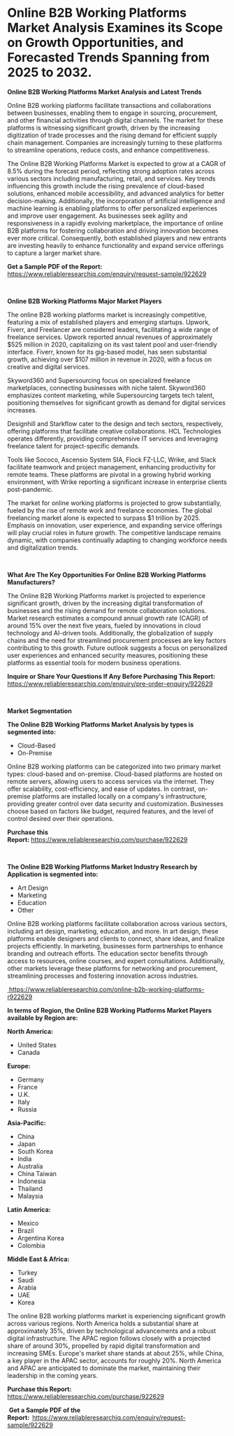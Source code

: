 <p><h1>Online B2B Working Platforms Market Analysis Examines its Scope on Growth Opportunities, and Forecasted Trends Spanning from 2025 to 2032.</h1></p><p><strong>Online B2B Working Platforms Market Analysis and Latest Trends</strong></p>
<p><p>Online B2B working platforms facilitate transactions and collaborations between businesses, enabling them to engage in sourcing, procurement, and other financial activities through digital channels. The market for these platforms is witnessing significant growth, driven by the increasing digitization of trade processes and the rising demand for efficient supply chain management. Companies are increasingly turning to these platforms to streamline operations, reduce costs, and enhance competitiveness. </p><p>The Online B2B Working Platforms Market is expected to grow at a CAGR of 8.5% during the forecast period, reflecting strong adoption rates across various sectors including manufacturing, retail, and services. Key trends influencing this growth include the rising prevalence of cloud-based solutions, enhanced mobile accessibility, and advanced analytics for better decision-making. Additionally, the incorporation of artificial intelligence and machine learning is enabling platforms to offer personalized experiences and improve user engagement. As businesses seek agility and responsiveness in a rapidly evolving marketplace, the importance of online B2B platforms for fostering collaboration and driving innovation becomes ever more critical. Consequently, both established players and new entrants are investing heavily to enhance functionality and expand service offerings to capture a larger market share.</p></p>
<p><strong>Get a Sample PDF of the Report:&nbsp;</strong> <a href="https://www.reliableresearchiq.com/enquiry/request-sample/922629?utm_campaign=2333&utm_medium=2&utm_source=Github&utm_content=ia&utm_term=18042025&utm_id=online-b2b-working-platforms">https://www.reliableresearchiq.com/enquiry/request-sample/922629</a></p>
<p>&nbsp;</p>
<p><strong>Online B2B Working Platforms Major Market Players</strong></p>
<p><p>The online B2B working platforms market is increasingly competitive, featuring a mix of established players and emerging startups. Upwork, Fiverr, and Freelancer are considered leaders, facilitating a wide range of freelance services. Upwork reported annual revenues of approximately $525 million in 2020, capitalizing on its vast talent pool and user-friendly interface. Fiverr, known for its gig-based model, has seen substantial growth, achieving over $107 million in revenue in 2020, with a focus on creative and digital services.</p><p>Skyword360 and Supersourcing focus on specialized freelance marketplaces, connecting businesses with niche talent. Skyword360 emphasizes content marketing, while Supersourcing targets tech talent, positioning themselves for significant growth as demand for digital services increases.</p><p>Designhill and Starkflow cater to the design and tech sectors, respectively, offering platforms that facilitate creative collaborations. HCL Technologies operates differently, providing comprehensive IT services and leveraging freelance talent for project-specific demands.</p><p>Tools like Sococo, Ascensio System SIA, Flock FZ-LLC, Wrike, and Slack facilitate teamwork and project management, enhancing productivity for remote teams. These platforms are pivotal in a growing hybrid working environment, with Wrike reporting a significant increase in enterprise clients post-pandemic.</p><p>The market for online working platforms is projected to grow substantially, fueled by the rise of remote work and freelance economies. The global freelancing market alone is expected to surpass $1 trillion by 2025. Emphasis on innovation, user experience, and expanding service offerings will play crucial roles in future growth. The competitive landscape remains dynamic, with companies continually adapting to changing workforce needs and digitalization trends.</p></p>
<p>&nbsp;</p>
<p><strong>What Are The Key Opportunities For Online B2B Working Platforms Manufacturers?</strong></p>
<p><p>The Online B2B Working Platforms market is projected to experience significant growth, driven by the increasing digital transformation of businesses and the rising demand for remote collaboration solutions. Market research estimates a compound annual growth rate (CAGR) of around 15% over the next five years, fueled by innovations in cloud technology and AI-driven tools. Additionally, the globalization of supply chains and the need for streamlined procurement processes are key factors contributing to this growth. Future outlook suggests a focus on personalized user experiences and enhanced security measures, positioning these platforms as essential tools for modern business operations.</p></p>
<p><strong>Inquire or Share Your Questions If Any Before Purchasing This Report:</strong> <a href="https://www.reliableresearchiq.com/enquiry/pre-order-enquiry/922629?utm_campaign=2333&utm_medium=2&utm_source=Github&utm_content=ia&utm_term=18042025&utm_id=online-b2b-working-platforms">https://www.reliableresearchiq.com/enquiry/pre-order-enquiry/922629</a></p>
<p>&nbsp;</p>
<p><strong>Market Segmentation</strong></p>
<p><strong>The Online B2B Working Platforms Market Analysis by types is segmented into:</strong></p>
<p><ul><li>Cloud-Based</li><li>On-Premise</li></ul></p>
<p><p>Online B2B working platforms can be categorized into two primary market types: cloud-based and on-premise. Cloud-based platforms are hosted on remote servers, allowing users to access services via the internet. They offer scalability, cost-efficiency, and ease of updates. In contrast, on-premise platforms are installed locally on a company's infrastructure, providing greater control over data security and customization. Businesses choose based on factors like budget, required features, and the level of control desired over their operations.</p></p>
<p><strong>Purchase this Report:&nbsp;</strong><a href="https://www.reliableresearchiq.com/purchase/922629?utm_campaign=2333&utm_medium=2&utm_source=Github&utm_content=ia&utm_term=18042025&utm_id=online-b2b-working-platforms">https://www.reliableresearchiq.com/purchase/922629</a></p>
<p>&nbsp;</p>
<p><strong>The Online B2B Working Platforms Market Industry Research by Application is segmented into:</strong></p>
<p><ul><li>Art Design</li><li>Marketing</li><li>Education</li><li>Other</li></ul></p>
<p><p>Online B2B working platforms facilitate collaboration across various sectors, including art design, marketing, education, and more. In art design, these platforms enable designers and clients to connect, share ideas, and finalize projects efficiently. In marketing, businesses form partnerships to enhance branding and outreach efforts. The education sector benefits through access to resources, online courses, and expert consultations. Additionally, other markets leverage these platforms for networking and procurement, streamlining processes and fostering innovation across industries.</p></p>
<p><a href="https://www.reliableresearchiq.com/online-b2b-working-platforms-r922629?utm_campaign=2333&utm_medium=2&utm_source=Github&utm_content=ia&utm_term=18042025&utm_id=online-b2b-working-platforms">&nbsp;https://www.reliableresearchiq.com/online-b2b-working-platforms-r922629</a></p>
<p><strong>In terms of Region, the Online B2B Working Platforms Market Players available by Region are:</strong></p>
<p>
    <p> <strong> North America: </strong>
        <ul>
            <li>United States</li>
            <li>Canada</li>
        </ul>
        </p> 
    <p> <strong> Europe: </strong>
        <ul>
            <li>Germany</li>
            <li>France</li>
            <li>U.K.</li>
            <li>Italy</li>
            <li>Russia</li>
        </ul>
        </p> 
    <p> <strong> Asia-Pacific: </strong>
        <ul>
            <li>China</li>
            <li>Japan</li>
            <li>South Korea</li>
            <li>India</li>
            <li>Australia</li>
            <li>China Taiwan</li>
            <li>Indonesia</li>
            <li>Thailand</li>
            <li>Malaysia</li>
        </ul>
        </p> 
    <p> <strong> Latin America: </strong>
        <ul>
            <li>Mexico</li>
            <li>Brazil</li>
            <li>Argentina Korea</li>
            <li>Colombia</li>
        </ul>
        </p> 
    <p> <strong> Middle East & Africa: </strong>
        <ul>
            <li>Turkey</li>
            <li>Saudi</li>
            <li>Arabia</li>
            <li>UAE</li>
            <li>Korea</li>
        </ul>
    </p>
    </p>
<p><p>The online B2B working platforms market is experiencing significant growth across various regions. North America holds a substantial share at approximately 35%, driven by technological advancements and a robust digital infrastructure. The APAC region follows closely with a projected share of around 30%, propelled by rapid digital transformation and increasing SMEs. Europe's market share stands at about 25%, while China, a key player in the APAC sector, accounts for roughly 20%. North America and APAC are anticipated to dominate the market, maintaining their leadership in the coming years.</p></p>
<p><strong>Purchase this Report: </strong><a href="https://www.reliableresearchiq.com/purchase/922629?utm_campaign=2333&utm_medium=2&utm_source=Github&utm_content=ia&utm_term=18042025&utm_id=online-b2b-working-platforms">https://www.reliableresearchiq.com/purchase/922629</a></p>
<p>&nbsp;<strong>Get a Sample PDF of the Report:&nbsp;&nbsp;</strong><a href="https://www.reliableresearchiq.com/enquiry/request-sample/922629?utm_campaign=2333&utm_medium=2&utm_source=Github&utm_content=ia&utm_term=18042025&utm_id=online-b2b-working-platforms">https://www.reliableresearchiq.com/enquiry/request-sample/922629</a></p>
<p><strong></strong></p>
<p><p></p><p></p><p></p></p>